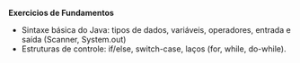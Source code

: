 **Exercicios de Fundamentos**
- Sintaxe básica do Java: tipos de dados, variáveis, operadores, entrada e saída (Scanner, System.out)
- Estruturas de controle: if/else, switch-case, laços (for, while, do-while).
